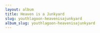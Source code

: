 ```yaml
---
layout: album
title: Heaven is a Junkyard
slug: youthlagoon-heavenisajunkyard
album_slug: youthlagoon-heavenisajunkyard
---
```

